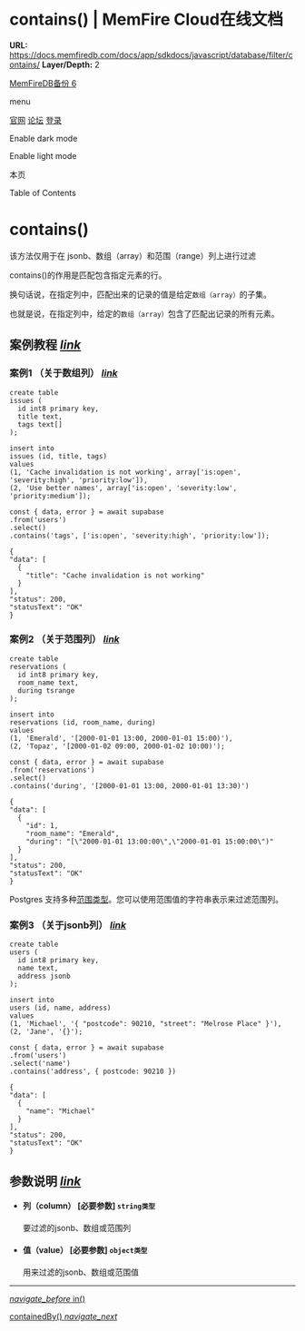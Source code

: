 # contains() | MemFire Cloud在线文档

**URL:** https://docs.memfiredb.com/docs/app/sdkdocs/javascript/database/filter/contains/
**Layer/Depth:** 2

[MemFireDB备份 6](/)

menu

[官网](https://memfiredb.com/)
[论坛](https://community.memfiredb.com/)
[登录](https://cloud.memfiredb.com/auth/login)

Enable dark mode

Enable light mode

本页

Table of Contents

# contains()

该方法仅用于在 jsonb、数组（array）和范围（range）列上进行过滤

contains()的作用是匹配包含指定元素的行。

换句话说，在指定列中，匹配出来的记录的值是给定`数组（array）`的子集。

也就是说，在指定列中，给定的`数组（array）`包含了匹配出记录的所有元素。

## 案例教程 [*link*](#%e6%a1%88%e4%be%8b%e6%95%99%e7%a8%8b)

### 案例1 （关于数组列） [*link*](#%e6%a1%88%e4%be%8b1-%e5%85%b3%e4%ba%8e%e6%95%b0%e7%bb%84%e5%88%97)

```
create table
issues (
  id int8 primary key,
  title text,
  tags text[]
);

insert into
issues (id, title, tags)
values
(1, 'Cache invalidation is not working', array['is:open', 'severity:high', 'priority:low']),
(2, 'Use better names', array['is:open', 'severity:low', 'priority:medium']);
```

```
const { data, error } = await supabase
.from('users')
.select()
.contains('tags', ['is:open', 'severity:high', 'priority:low']);
```

```
{
"data": [
  {
    "title": "Cache invalidation is not working"
  }
],
"status": 200,
"statusText": "OK"
}
```

### 案例2 （关于范围列） [*link*](#%e6%a1%88%e4%be%8b2-%e5%85%b3%e4%ba%8e%e8%8c%83%e5%9b%b4%e5%88%97)

```
create table
reservations (
  id int8 primary key,
  room_name text,
  during tsrange
);

insert into
reservations (id, room_name, during)
values
(1, 'Emerald', '[2000-01-01 13:00, 2000-01-01 15:00)'),
(2, 'Topaz', '[2000-01-02 09:00, 2000-01-02 10:00)');
```

```
const { data, error } = await supabase
.from('reservations')
.select()
.contains('during', '[2000-01-01 13:00, 2000-01-01 13:30)')
```

```
{
"data": [
  {
    "id": 1,
    "room_name": "Emerald",
    "during": "[\"2000-01-01 13:00:00\",\"2000-01-01 15:00:00\")"
  }
],
"status": 200,
"statusText": "OK"
}
```

Postgres 支持多种[范围类型](https://www.postgresql.org/docs/current/rangetypes.html)。您可以使用范围值的字符串表示来过滤范围列。

### 案例3 （关于jsonb列） [*link*](#%e6%a1%88%e4%be%8b3-%e5%85%b3%e4%ba%8ejsonb%e5%88%97)

```
create table
users (
  id int8 primary key,
  name text,
  address jsonb
);

insert into
users (id, name, address)
values
(1, 'Michael', '{ "postcode": 90210, "street": "Melrose Place" }'),
(2, 'Jane', '{}');
```

```
const { data, error } = await supabase
.from('users')
.select('name')
.contains('address', { postcode: 90210 })
```

```
{
"data": [
  {
    "name": "Michael"
  }
],
"status": 200,
"statusText": "OK"
}
```

## 参数说明 [*link*](#%e5%8f%82%e6%95%b0%e8%af%b4%e6%98%8e)

* #### 列（column） [必要参数] `string类型`

  要过滤的jsonb、数组或范围列
* #### 值（value） [必要参数] `object类型`

  用来过滤的jsonb、数组或范围值

---

[*navigate\_before* in()](/docs/app/sdkdocs/javascript/database/filter/in/)

[containedBy() *navigate\_next*](/docs/app/sdkdocs/javascript/database/filter/containedby/)